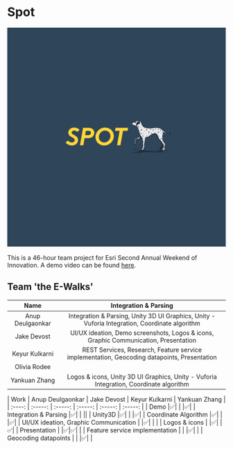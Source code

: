 # Spot
![](splash.png)

This is a 46-hour team project for Esri Second Annual Weekend of Innovation. A demo video can be found [here](https://youtu.be/jD6eDb-i6jM).

## Team 'the E-Walks'
| Name | Integration & Parsing |
| :----: | :-----: |
|Anup Deulgaonkar| Integration & Parsing, Unity 3D UI Graphics, Unity - Vuforia Integration, Coordinate algorithm |
|Jake Devost| UI/UX ideation, Demo screenshots, Logos & icons, Graphic Communication, Presentation |
|Keyur Kulkarni| REST Services, Research, Feature service implementation, Geocoding datapoints, Presentation|
|Olivia Rodee| |
|Yankuan Zhang| Logos & icons, Unity 3D UI Graphics, Unity - Vuforia Integration, Coordinate algorithm |

| Work | Anup Deulgaonkar | Jake Devost | Keyur Kulkarni | Yankuan Zhang |
| :----: | :-----: | :-----: | :-----: | :-----: | :-----: |
| Demo |✅| | |✅|
| Integration & Parsing |✅| | ||
| Unity3D |✅| | |✅|
| Coordinate Algorithm |✅| | |✅|
| UI/UX ideation, Graphic Communication | |✅| | |
| Logos & icons | |✅| |✅|
| Presentation | |✅|✅| |
| Feature service implementation | | |✅| |
| Geocoding datapoints | | |✅| |




